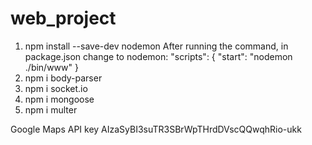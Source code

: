 # web_project

 1. npm install --save-dev nodemon
    After running the command, in package.json change to nodemon:
    "scripts": {
   "start": "nodemon ./bin/www"
   }
2.  npm i body-parser
3.  npm i socket.io
4.  npm i mongoose
5.  npm i multer


Google Maps API key
AIzaSyBI3suTR3SBrWpTHrdDVscQQwqhRio-ukk

